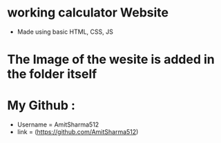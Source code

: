 # working calculator Website

* Made using basic HTML, CSS, JS 

# The Image of the wesite is added in the folder itself

# My Github :

* Username = AmitSharma512
* link = (https://github.com/AmitSharma512)

